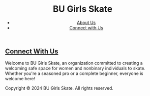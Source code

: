 <!DOCTYPE html>
<html lang="en">
<head>
    <meta charset="UTF-8">
    <meta name="viewport" content="width=device-width, initial-scale=1.0">
    <link rel="stylesheet" href="styles.css">
</head>
<body>

<header>
    <h1>BU Girls Skate</h1>
    <nav>
        <ul>
            <li><a href="#about">About Us</a></li>
            <li><a href="#connect">Connect with Us</a></li>
        </ul>
    </nav>
</header>

<main>
  <section id="about">
    <h2><a href="https://instagram.com/bugirlsskate" target="_blank">Connect With Us</a></h2>
    <p>Welcome to BU Girls Skate, an organization committed to creating a welcoming safe space for women and nonbinary individuals to skate. Whether you're a seasoned pro or a complete beginner, everyone is welcome here!</p>
</section>
        


</main>

<footer>
    <p>Copyright &copy; 2024 BU Girls Skate. All rights reserved.</p>
</footer>

</body>
</html>
